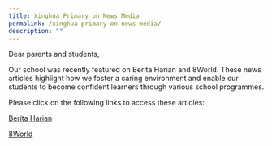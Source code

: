 ```yaml
---
title: Xinghua Primary on News Media
permalink: /xinghua-primary-on-news-media/
description: ""
---
```


Dear parents and students,

Our school was recently featured on Berita Harian and 8World. These news articles highlight how we foster a caring environment and enable our students to become confident learners through various school programmes.

Please click on the following links to access these articles:

[Berita Harian](https://www.beritaharian.sg/setempat/pupuk-semangat-kekitaan)

[8World](https://www.8world.com/singapore/llp-programmes-music-and-visual-arts-1858931)